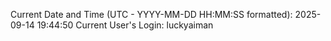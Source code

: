 Current Date and Time (UTC - YYYY-MM-DD HH:MM:SS formatted): 2025-09-14 19:44:50
Current User's Login: luckyaiman
